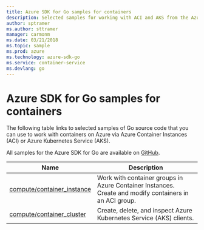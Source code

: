 ```yaml
---
title: Azure SDK for Go samples for containers 
description: Selected samples for working with ACI and AKS from the Azure SDK for Go.
author: sptramer
ms.author: sttramer
manager: carmonm
ms.date: 03/21/2018
ms.topic: sample
ms.prod: azure
ms.technology: azure-sdk-go
ms.service: container-service
ms.devlang: go
---
```


# Azure SDK for Go samples for containers

The following table links to selected samples of Go source code that you can use to work with containers on Azure via Azure Container Instances (ACI) or Azure Kubernetes Service (AKS). 

All samples for the Azure SDK for Go are available on [GitHub](https://github.com/Azure-Samples/azure-sdk-for-go-samples).

| Name | Description |
|------|-------------|
| [compute/container_instance](https://github.com/Azure-Samples/azure-sdk-for-go-samples/blob/master/compute/container_instance.go) | Work with container groups in Azure Container Instances. Create and modify containers in an ACI group. |
| [compute/container_cluster](https://github.com/Azure-Samples/azure-sdk-for-go-samples/blob/master/compute/container_cluster.go) | Create, delete, and inspect Azure Kubernetes Service (AKS) clients. |
